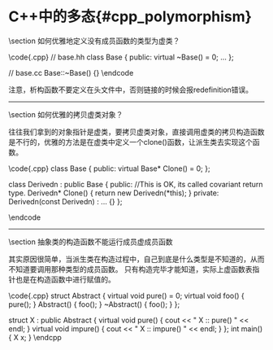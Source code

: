 C++中的多态{#cpp_polymorphism}
============================

\section 如何优雅地定义没有成员函数的类型为虚类？

\code{.cpp}
// base.hh
class Base
{
public:
    virtual ~Base() = 0;
    ...
};

// base.cc
Base::~Base() {}
\endcode

注意，析构函数不要定义在头文件中，否则链接的时候会报redefinition错误。

<hr>
\section 如何优雅的拷贝虚类对象？

往往我们拿到的对象指针是虚类，要拷贝虚类对象，直接调用虚类的拷贝构造函数是不行的，优雅的方法是在虚类中定义一个clone()函数，让派生类去实现这个函数。

\code{.cpp}
class Base {
public:
  virtual Base* Clone() = 0;
};

class Derivedn : public Base {
public:
  //This is OK, its called covariant return type.
  Derivedn* Clone() {
    return new Derivedn(*this);
  }
private:
  Derivedn(const Derivedn) : ... {}
};

\endcode

<hr>
\section 抽象类的构造函数不能运行成员虚成员函数

其实原因很简单，当派生类在构造过程中，自己到底是什么类型是不知道的，从而不知道要调用那种类型的成员函数。
只有构造完毕才能知道，实际上虚函数表指针也是在构造函数中进行赋值的。

\code{.cpp}
struct Abstract {
    virtual void pure() = 0;
    virtual void foo() {
        pure();
    }
    Abstract() {
        foo();
    }
    ~Abstract() {
        foo();
    }
};

struct X : public Abstract {
    virtual void pure() { cout << " X :: pure() " << endl; }
    virtual void impure() { cout << " X :: impure() " << endl; }
};
int main() {
    X x;
}
\endcpp